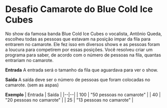 <h1>Desafio Camarote do Blue Cold Ice Cubes</h1>
No show da famosa banda Blue Cold Ice Cubes o vocalista, Antônio Queda, escolheu todas as pessoas que estavam na posição impar da fila para entrarem no camarote. Ele fez isso em diversos shows e as pessoas foram a loucura para competirem por essas posições. Você resolveu criar um programa para saber, de acordo com o número de pessoas na fila, quantas entrariam no camarote.

**Entrada**
A entrada será o tamanho da fila que aguardava para ver o show.

**Saída**
A saída deve ser o número de pessoas que foram colocadas no camarote. (sem as aspas)

**Exemplo**
| Entrada	| Saída |
|--|--|
| 100 |	"50 pessoas no camarote" |
| 40 | "20 pessoas no camarote" |
| 25 | "13 pessoas no camarote" |